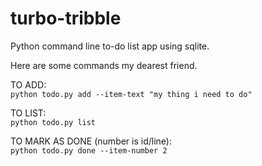 # turbo-tribble


Python command line to-do list app using sqlite. 

Here are some commands my dearest friend. 

TO ADD:\
`python todo.py add --item-text "my thing i need to do"`

TO LIST:\
`python todo.py list`

TO MARK AS DONE (number is id/line):\
`python todo.py done --item-number 2`  
